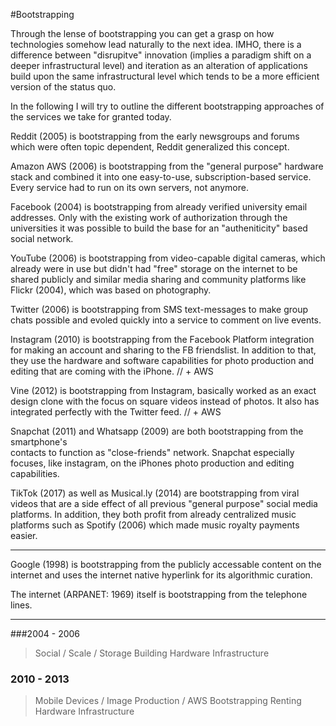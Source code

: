 #Bootstrapping

Through the lense of bootstrapping you can get a grasp on how technologies somehow lead naturally to the next idea. IMHO, there is a difference between "disrupitve" innovation (implies a paradigm shift on a deeper infrastructural level) and iteration as an alteration of applications build upon the same infrastructural level which tends to be a more efficient version of the status quo.

In the following I will try to outline the different bootstrapping approaches of the services we take for granted today.

Reddit (2005) is bootstrapping from the early newsgroups and forums which were often topic dependent, Reddit generalized this concept.

Amazon AWS (2006) is bootstrapping from the "general purpose" hardware stack and combined it into one easy-to-use, subscription-based service. Every service had to run on its own servers, not anymore. 


Facebook (2004) is bootstrapping from already verified university email addresses. Only with the existing work of authorization through the universities it was possible to build the base for an "autheniticity" based social network.


YouTube (2006) is bootstrapping from video-capable digital cameras, which already were in use but didn't had "free" storage on the internet to be shared publicly and similar media sharing and community platforms like Flickr (2004), which was based on photography.


Twitter (2006) is bootstrapping from SMS text-messages to make group chats possible and evoled quickly into a service to comment on live events.


Instagram (2010) is bootstrapping from the Facebook Platform integration for making an account and sharing to the FB friendslist. In addition to that, they use the hardware and software capabilities for photo production and editing that are coming with the iPhone.
// + AWS 


Vine (2012) is bootstrapping from Instagram, basically worked as an exact design clone with the focus on square videos instead of photos.
It also has integrated perfectly with the Twitter feed.
// + AWS


Snapchat (2011) and Whatsapp (2009) are both bootstrapping from the smartphone's  
contacts to function as "close-friends" network. Snapchat especially focuses, like instagram, on the iPhones photo production and editing capabilities.


TikTok (2017) as well as Musical.ly (2014) are bootstrapping from viral videos that are a side effect of all previous "general purpose" social media platforms. In addition, they both profit from already centralized music platforms such as Spotify (2006) which made music royalty payments easier.


- - - - - - - - - 


Google (1998) is bootstrapping from the publicly accessable content on the internet and uses the internet native hyperlink for its algorithmic curation.


The internet (ARPANET: 1969) itself is bootstrapping from the telephone lines.

- - - - - - - - - 


###2004 - 2006
> Social / Scale / Storage 
> Building Hardware Infrastructure

### 2010 - 2013
> Mobile Devices / Image Production / AWS Bootstrapping
> Renting Hardware Infrastructure
